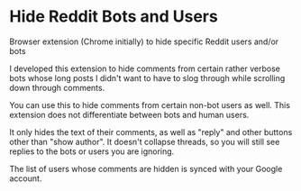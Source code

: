 # Hide Reddit Bots and Users

Browser extension (Chrome initially) to hide specific Reddit users and/or bots

I developed this extension to hide comments from certain rather
verbose bots whose long posts I didn't want to have to slog through
while scrolling down through comments.

You can use this to hide comments from certain non-bot users as well.
This extension does not differentiate between bots and human users.

It only hides the text of their comments, as well as "reply" and other
buttons other than "show author".  It doesn't collapse threads, so you
will still see replies to the bots or users you are ignoring.

The list of users whose comments are hidden is synced with your Google
account.
